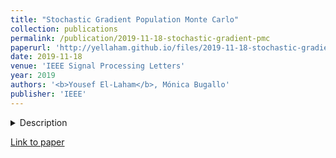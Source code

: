 ```yaml
---
title: "Stochastic Gradient Population Monte Carlo"
collection: publications
permalink: /publication/2019-11-18-stochastic-gradient-pmc
paperurl: 'http://yellaham.github.io/files/2019-11-18-stochastic-gradient-pmc.pdf'
date: 2019-11-18
venue: 'IEEE Signal Processing Letters'
year: 2019
authors: '<b>Yousef El-Laham</b>, Mónica Bugallo'
publisher: 'IEEE'
---
```


<details>
<summary>Description</summary>
<br>
The population Monte Carlo (PMC) algorithm is a powerful adaptive importance sampling (AIS) methodology used for 
estimating expected values of random quantities w.r.t. some target probability distribution. At each iteration, a Markov
transition kernel is used to propagate a set of particles. Importance weights of the particles are computed and then 
used to resample the particles that are most representative of the target distribution. At the end of the algorithm, the 
set of all particles and weights can be used to perform estimation. The resampling step is an adaptive mechanism of the 
PMC algorithm that allows for particles to locate the most significant regions of the sampling space. In this paper, we
generalize the adaptation procedure of PMC sampling by providing a perspective based on stochastic optimization rather 
than resampling. The proposed method is more flexible than standard PMC as it allows the parameter adaptation to be 
resolved using any stochastic optimization method. We show that under certain conditions, the standard PMC algorithm is 
a special case of the proposed approach.
</details>

[Link to paper](http://yellaham.github.io/files/2019-11-18-stochastic-gradient-pmc.pdf)